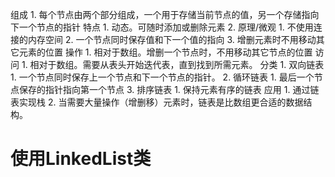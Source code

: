 组成
	1. 每个节点由两个部分组成，一个用于存储当前节点的值，另一个存储指向下一个节点的指针
特点
	1. 动态。可随时添加或删除元素
	2. 原理/微观
		1. 不使用连接的内存空间
		2. 一个节点同时保存值和下一个值的指向
		3. 增删元素时不用移动其它元素的位置
操作
	1. 相对于数组。增删一个节点时，不用移动其它节点的位置
访问
	1. 相对于数组。需要从表头开始迭代表，直到找到所需元素。
分类
	1. 双向链表
		1. 一个节点同时保存上一个节点和下一个节点的指针。
	2. 循环链表
		1. 最后一个节点保存的指针指向第一个节点
	3. 排序链表
		1. 保持元素有序的链表
应用
	1. 通过链表实现栈
	2. 当需要大量操作（增删移）元素时，链表是比数组更合适的数据结构。

# 使用LinkedList类